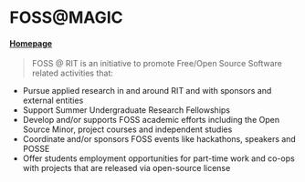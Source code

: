 # FOSS@MAGIC

#### [Homepage](http://magic.rit.edu/foss/)

> FOSS @ RIT is an initiative to promote Free/Open Source Software related
activities that:
* Pursue applied research in and around RIT and with sponsors and external
entities
* Support Summer Undergraduate Research Fellowships
* Develop and/or supports FOSS academic efforts including the Open Source Minor,
project courses and independent studies
* Coordinate and/or sponsors FOSS events like hackathons, speakers and POSSE
* Offer students employment opportunities for part-time work and co-ops with
projects that are released via open-source license
